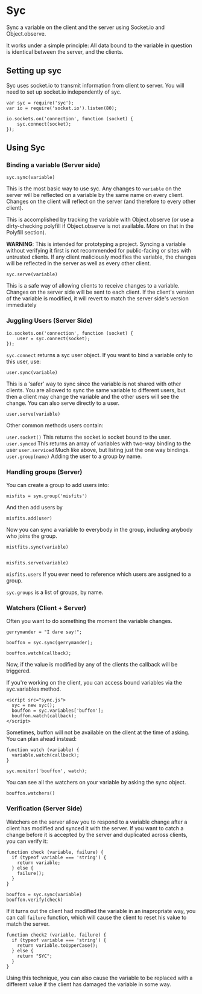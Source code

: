 Syc
===

Sync a variable on the client and the server using Socket.io and Object.observe.

It works under a simple principle: All data bound to the variable in question is identical between the server, and the clients.

## Setting up syc

Syc uses socket.io to transmit information from client to server. You will need to set up socket.io independently of syc.

    var syc = require('syc');
    var io = require('socket.io').listen(80);

    io.sockets.on('connection', function (socket) {
        syc.connect(socket);
    });

## Using Syc

### Binding a variable (Server side)

    syc.sync(variable)

This is the most basic way to use syc. Any changes to `variable` on the server will be reflected on a variable by the same name on every client. Changes on the client will reflect on the server (and therefore to every other client).

This is accomplished by tracking the variable with Object.observe (or use a dirty-checking polyfill if Object.observe is not available. More on that in the Polyfill section).

**WARNING**: This is intended for prototyping a project. Syncing a variable without verifying it first is not recommended for public-facing or sites with untrusted clients. If any client maliciously modifies the variable, the changes will be reflected in the server as well as every other client.

    syc.serve(variable)
    
This is a safe way of allowing clients to receive changes to a variable. Changes on the server side will be sent to each client. If the client's version of the variable is modified, it will revert to match the server side's version immediately

### Juggling Users (Server Side)

    io.sockets.on('connection', function (socket) {
        user = syc.connect(socket);
    });

`syc.connect` returns a syc user object. If you want to bind a variable only to this user, use:

    user.sync(variable)

This is a 'safer' way to sync since the variable is not shared with other clients. You are allowed to sync the same variable to different users, but then a client may change the variable and the other users will see the change. You can also serve directly to a user.

    user.serve(variable)

Other common methods users contain: 

`user.socket()` This returns the socket.io socket bound to the user.
`user.synced` This returns an array of variables with two-way binding to the user
`user.serviced` Much like above, but listing just the one way bindings.
`user.group(name)` Adding the user to a group by name.

### Handling groups (Server)

You can create a group to add users into:

    misfits = syn.group('misfits')

And then add users by

    misfits.add(user)

Now you can sync a variable to everybody in the group, including anybody who joins the group.

    mistfits.sync(variable) 
    

    misfits.serve(variable)
    
`misfits.users` If you ever need to reference which users are assigned to a group.

`syc.groups` is a list of groups, by name.


### Watchers (Client + Server)

Often you want to do something the moment the variable changes.

    gerrymander = "I dare say!";
    
    bouffon = syc.sync(gerrymander);
    
    bouffon.watch(callback);
    
Now, if the value is modified by any of the clients the callback will be triggered. 


If you're working on the client, you can access bound variables via the syc.variables method.

    <script src="sync.js">
      syc = new syc();
      bouffon = syc.variables['buffon'];
      bouffon.watch(callback);
    </script>


Sometimes, buffon will not be available on the client at the time of asking. You can plan ahead instead:

    function watch (variable) { 
      variable.watch(callback);
    }
    
    syc.monitor('bouffon', watch);


You can see all the watchers on your variable by asking the sync object.

    bouffon.watchers()

### Verification (Server Side)

Watchers on the server allow you to respond to a variable change after a client has modified and synced it with the server. If you want to catch a change before it is accepted by the server and duplicated across clients, you can verify it:

    function check (variable, failure) {
      if (typeof variable === 'string') {
        return variable;
      } else { 
        failure();
      }
    }
    
    bouffon = syc.sync(variable)
    bouffon.verify(check)
   
If it turns out the client had modified the variable in an inapropriate way, you can call `failure` function, which will cause the client to reset his value to match the server.

    function check2 (variable, failure) {
      if (typeof variable === 'string') {
        return variable.toUpperCase();
      } else {
        return "SYC";
      }
    }
    
Using this technique, you can also cause the variable to be replaced with a different value if the client has damaged the variable in some way.
